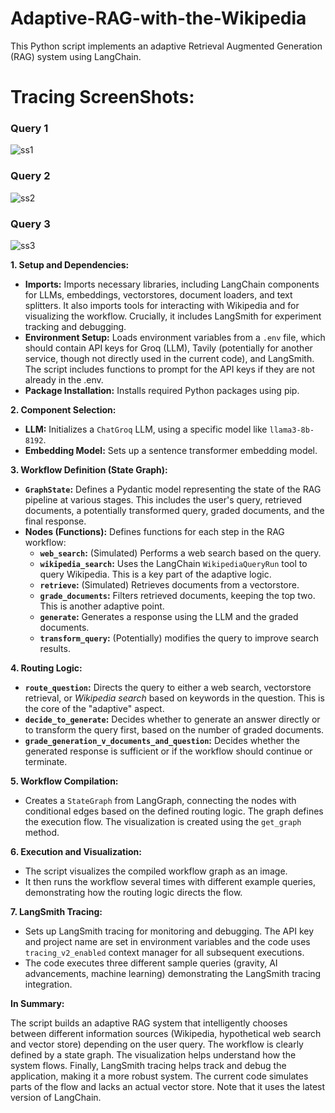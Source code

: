 # Adaptive-RAG-with-the-Wikipedia

This Python script implements an adaptive Retrieval Augmented Generation (RAG) system using LangChain.  

# Tracing ScreenShots:

### Query 1
![ss1](https://github.com/user-attachments/assets/2351aacf-c7c6-4dd5-abe2-ff4f0e959e8f)
### Query 2
![ss2](https://github.com/user-attachments/assets/ee5b2fdd-cca2-4eed-8a45-adaf2a85d16c)
### Query 3
![ss3](https://github.com/user-attachments/assets/8f23d0b4-89a1-4449-b628-c075b793b962)




**1. Setup and Dependencies:**

* **Imports:** Imports necessary libraries, including LangChain components for LLMs, embeddings, vectorstores, document loaders, and text splitters.  It also imports tools for interacting with Wikipedia and for visualizing the workflow.  Crucially, it includes LangSmith for experiment tracking and debugging.
* **Environment Setup:** Loads environment variables from a `.env` file, which should contain API keys for Groq (LLM), Tavily (potentially for another service, though not directly used in the current code), and LangSmith.  The script includes functions to prompt for the API keys if they are not already in the .env.
* **Package Installation:** Installs required Python packages using pip.

**2. Component Selection:**

* **LLM:** Initializes a `ChatGroq` LLM, using a specific model like `llama3-8b-8192`.
* **Embedding Model:** Sets up a sentence transformer embedding model.

**3. Workflow Definition (State Graph):**

* **`GraphState`:** Defines a Pydantic model representing the state of the RAG pipeline at various stages. This includes the user's query, retrieved documents, a potentially transformed query, graded documents, and the final response.
* **Nodes (Functions):** Defines functions for each step in the RAG workflow:
    * **`web_search`:** (Simulated) Performs a web search based on the query.
    * **`wikipedia_search`:** Uses the LangChain `WikipediaQueryRun` tool to query Wikipedia.  This is a key part of the adaptive logic.
    * **`retrieve`:** (Simulated) Retrieves documents from a vectorstore.
    * **`grade_documents`:** Filters retrieved documents, keeping the top two.  This is another adaptive point.
    * **`generate`:** Generates a response using the LLM and the graded documents.
    * **`transform_query`:** (Potentially) modifies the query to improve search results.

**4. Routing Logic:**

* **`route_question`:** Directs the query to either a web search, vectorstore retrieval, or *Wikipedia search* based on keywords in the question.  This is the core of the "adaptive" aspect.
* **`decide_to_generate`:** Decides whether to generate an answer directly or to transform the query first, based on the number of graded documents.
* **`grade_generation_v_documents_and_question`:** Decides whether the generated response is sufficient or if the workflow should continue or terminate.

**5. Workflow Compilation:**

* Creates a `StateGraph` from LangGraph, connecting the nodes with conditional edges based on the defined routing logic.  The graph defines the execution flow.  The visualization is created using the `get_graph` method.

**6. Execution and Visualization:**

* The script visualizes the compiled workflow graph as an image.
* It then runs the workflow several times with different example queries, demonstrating how the routing logic directs the flow.

**7. LangSmith Tracing:**

* Sets up LangSmith tracing for monitoring and debugging.  The API key and project name are set in environment variables and the code uses `tracing_v2_enabled` context manager for all subsequent executions.
* The code executes three different sample queries (gravity, AI advancements, machine learning) demonstrating the LangSmith tracing integration.

**In Summary:**

The script builds an adaptive RAG system that intelligently chooses between different information sources (Wikipedia, hypothetical web search and vector store) depending on the user query. The workflow is clearly defined by a state graph. The visualization helps understand how the system flows. Finally, LangSmith tracing helps track and debug the application, making it a more robust system.  The current code simulates parts of the flow and lacks an actual vector store.  Note that it uses the latest version of LangChain.
